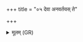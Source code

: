 +++
title = "०५ देवा अनवर्तयस् ते"

+++
<details><summary>मूलम् (GR)</summary>

देवा अनवर्तयस् ते ऽमृतेनानवर्तयः ।  
ते मानवर्तयो ऽनवर्तिं कृण्वन्तु ॥
</details>
